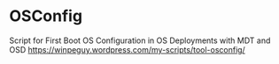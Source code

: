 # OSConfig
Script for First Boot OS Configuration in OS Deployments with MDT and OSD https://winpeguy.wordpress.com/my-scripts/tool-osconfig/
